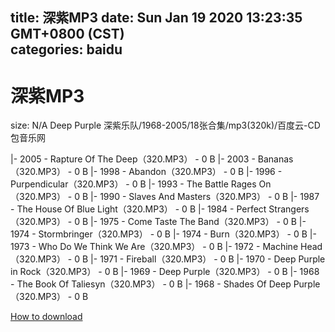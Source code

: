 
title: 深紫MP3
date: Sun Jan 19 2020 13:23:35 GMT+0800 (CST)    
categories: baidu
---

# 深紫MP3
size: N/A
 Deep Purple 深紫乐队/1968-2005/18张合集/mp3(320k)/百度云-CD包音乐网
 
|- 2005 - Rapture Of The Deep（320.MP3） - 0 B
|- 2003 - Bananas（320.MP3） - 0 B
|- 1998 - Abandon（320.MP3） - 0 B
|- 1996 - Purpendicular（320.MP3） - 0 B
|- 1993 - The Battle Rages On（320.MP3） - 0 B
|- 1990 - Slaves And Masters（320.MP3） - 0 B
|- 1987 - The House Of Blue Light（320.MP3） - 0 B
|- 1984 - Perfect Strangers（320.MP3） - 0 B
|- 1975 - Come Taste The Band（320.MP3） - 0 B
|- 1974 - Stormbringer（320.MP3） - 0 B
|- 1974 - Burn（320.MP3） - 0 B
|- 1973 - Who Do We Think We Are（320.MP3） - 0 B
|- 1972 - Machine Head（320.MP3） - 0 B
|- 1971 - Fireball（320.MP3） - 0 B
|- 1970 - Deep Purple in Rock（320.MP3） - 0 B
|- 1969 - Deep Purple（320.MP3） - 0 B
|- 1968 - The Book Of Taliesyn（320.MP3） - 0 B
|- 1968 - Shades Of Deep Purple（320.MP3） - 0 B

[How to download](https://bpcam.bemobtrk.com/go/2ceec3aa-1ca2-46d6-b9ff-aaa5c184517c?jno=207)